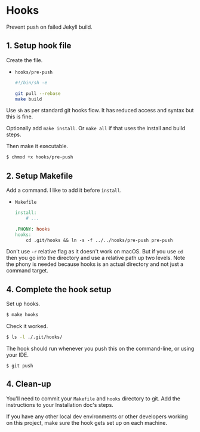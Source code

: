 # Hooks

Prevent push on failed Jekyll build.

## 1. Setup hook file

Create the file. 
    
- `hooks/pre-push`
    ```sh
    #!/bin/sh -e

    git pull --rebase
    make build
    ```
    
Use `sh` as per standard git hooks flow. It has reduced access and syntax but this is fine. 

Optionally add `make install`. Or `make all` if that uses the install and build steps.

Then make it executable.

```sh
$ chmod +x hooks/pre-push
```


## 2. Setup Makefile

Add a command. I like to add it before `install`.


- `Makefile`
    ```mk
    install:
    	# ...

    .PHONY: hooks
    hooks:
    	cd .git/hooks && ln -s -f ../../hooks/pre-push pre-push
    ```
  
Don't use `-r` relative flag as it doesn't work on macOS. But if you use `cd` then you go into the directory and use a relative path up two levels. Note the phony is needed because hooks is an actual directory and not just a command target.


## 4. Complete the hook setup

Set up hooks.

```sh
$ make hooks
```

Check it worked.

```sh
$ ls -l ./.git/hooks/
```

The hook should run whenever you push this on the command-line, or using your IDE.

```
$ git push
```


## 4. Clean-up

You'll need to commit your `Makefile` and `hooks` directory to git.
Add the instructions to your Installation doc's steps. 

If you have any other local dev environments or other developers working on this project, make sure the hook gets set up on each machine.

